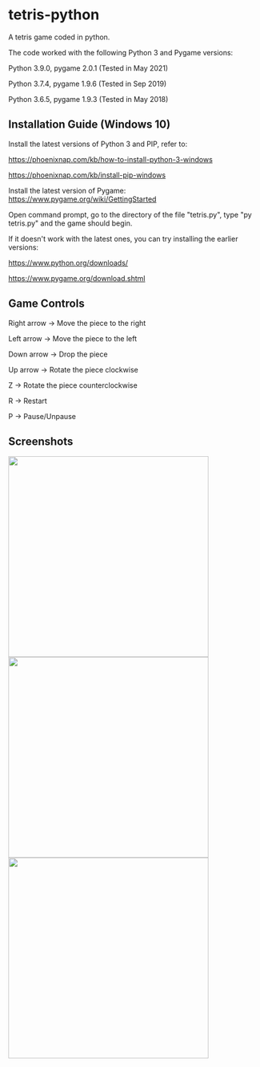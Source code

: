 # tetris-python
A tetris game coded in python.

The code worked with the following Python 3 and Pygame versions:

Python 3.9.0, pygame 2.0.1 (Tested in May 2021)

Python 3.7.4, pygame 1.9.6 (Tested in Sep 2019)

Python 3.6.5, pygame 1.9.3 (Tested in May 2018)

## Installation Guide (Windows 10)

Install the latest versions of Python 3 and PIP, refer to:

https://phoenixnap.com/kb/how-to-install-python-3-windows

https://phoenixnap.com/kb/install-pip-windows

Install the latest version of Pygame:
https://www.pygame.org/wiki/GettingStarted

Open command prompt, go to the directory of the file "tetris.py", type "py tetris.py" and the game should begin.

If it doesn't work with the latest ones, you can try installing the earlier versions:

https://www.python.org/downloads/

https://www.pygame.org/download.shtml

## Game Controls

Right arrow -> Move the piece to the right

Left arrow -> Move the piece to the left

Down arrow -> Drop the piece

Up arrow -> Rotate the piece clockwise

Z -> Rotate the piece counterclockwise

R -> Restart

P -> Pause/Unpause

## Screenshots

<img src="Screenshots/tetris_initScreen.png" width="400">

<img src="Screenshots/tetris_gamePlay.png" width="400">

<img src="Screenshots/tetris_gameOver.png" width="400">
